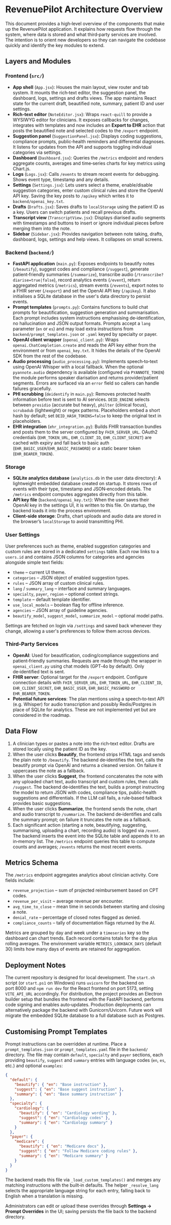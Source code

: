 # RevenuePilot Architecture Overview

This document provides a high‑level overview of the components that make up the RevenuePilot application.  It explains how requests flow through the system, where data is stored and what third‑party services are involved.  The intention is to orient new developers so they can navigate the codebase quickly and identify the key modules to extend.

## Layers and Modules

### Frontend (`src/`)

- **App shell** (`App.jsx`): Houses the main layout, view router and tab system.  It mounts the rich‑text editor, the suggestion panel, the dashboard, logs, settings and drafts views.  The app maintains React state for the current draft, beautified note, summary, patient ID and user settings.
- **Rich‑text editor** (`NoteEditor.jsx`): Wraps `react‑quill` to provide a WYSIWYG editor for clinicians.  It exposes callbacks for changes, integrates with templates and now includes an **Export to EHR** action that posts the beautified note and selected codes to the `/export` endpoint.
- **Suggestion panel** (`SuggestionPanel.jsx`): Displays coding suggestions, compliance prompts, public‑health reminders and differential diagnoses.  It listens for updates from the API and supports toggling individual categories via settings.
- **Dashboard** (`Dashboard.jsx`): Queries the `/metrics` endpoint and renders aggregate counts, averages and time‑series charts for key metrics using Chart.js.
- **Logs** (`Logs.jsx`): Calls `/events` to stream recent events for debugging.  Shows event type, timestamp and any details.
- **Settings** (`Settings.jsx`): Lets users select a theme, enable/disable suggestion categories, enter custom clinical rules and store the OpenAI API key.  Saving the key posts to `/apikey` which writes it to `backend/openai_key.txt`.
- **Drafts** (`Drafts.jsx`): Saves drafts to `localStorage` using the patient ID as a key.  Users can switch patients and recall previous drafts.
- **Transcript view** (`TranscriptView.jsx`): Displays diarised audio segments with timestamps and buttons to insert or ignore individual pieces before merging them into the note.
- **Sidebar** (`Sidebar.jsx`): Provides navigation between note taking, drafts, dashboard, logs, settings and help views.  It collapses on small screens.

### Backend (`backend/`)

- **FastAPI application** (`main.py`): Exposes endpoints to beautify notes (`/beautify`), suggest codes and compliance (`/suggest`), generate patient‑friendly summaries (`/summarize`), transcribe audio (`/transcribe?diarise=true|false`), record analytics events (`/event`), return aggregated metrics (`/metrics`), stream events (`/events`), export notes to a FHIR server (`/export`) and set the OpenAI API key (`/apikey`).  It also initialises a SQLite database in the user's data directory to persist events.
- **Prompt templates** (`prompts.py`): Contains functions to build chat prompts for beautification, suggestion generation and summarisation.  Each prompt includes system instructions emphasising de‑identification, no hallucination and JSON output formats.  Prompts accept a `lang` parameter (`en` or `es`) and may load extra instructions from `backend/prompt_templates.json` or `.yaml` keyed by specialty or payer.
- **OpenAI client wrapper** (`openai_client.py`): Wraps `openai.ChatCompletion.create` and reads the API key either from the environment or from `openai_key.txt`.  It hides the details of the OpenAI SDK from the rest of the codebase.
- **Audio processing** (`audio_processing.py`): Implements speech‑to‑text using OpenAI Whisper with a local fallback.  When the optional `pyannote.audio` dependency is available (configured via `PYANNOTE_TOKEN`) the module performs speaker diarisation and returns provider/patient segments.  Errors are surfaced via an `error` field so callers can handle failures gracefully.
- **PHI scrubbing** (`deidentify` in `main.py`): Removes protected health information
  before text is sent to AI services.  `DEID_ENGINE` selects between `presidio`
  (accurate but heavy), `philter` (clinical focus), `scrubadub` (lightweight) or
  regex patterns.  Placeholders embed a short hash by default; set
  `DEID_HASH_TOKENS=false` to keep the original text in placeholders.
- **EHR integration** (`ehr_integration.py`): Builds FHIR transaction bundles and posts them to the server configured by `FHIR_SERVER_URL`. OAuth2 credentials (`EHR_TOKEN_URL`, `EHR_CLIENT_ID`, `EHR_CLIENT_SECRET`) are cached with expiry and fall back to basic auth (`EHR_BASIC_USER`/`EHR_BASIC_PASSWORD`) or a static bearer token (`EHR_BEARER_TOKEN`).

### Storage

- **SQLite analytics database** (`analytics.db` in the user data directory): A lightweight embedded database created on startup.  It stores rows of events with their type, timestamp and JSON‑encoded details.  The `/metrics` endpoint computes aggregates directly from this table.
- **API key file** (`backend/openai_key.txt`): When the user saves their OpenAI key in the settings UI, it is written to this file.  On startup, the backend loads it into the process environment.
- **Client‑side storage**: Drafts, chart uploads and audio data are stored in the browser’s `localStorage` to avoid transmitting PHI.

### User Settings

User preferences such as theme, enabled suggestion categories and custom rules are
stored in a dedicated `settings` table. Each row links to a `users.id` and
contains JSON columns for categories and agencies alongside simple text fields:

- `theme` – current UI theme.
- `categories` – JSON object of enabled suggestion types.
- `rules` – JSON array of custom clinical rules.
- `lang` / `summary_lang` – interface and summary languages.
- `specialty`, `payer`, `region` – optional context strings.
- `template` – default template identifier.
- `use_local_models` – boolean flag for offline inference.
- `agencies` – JSON array of guideline agencies.
- `beautify_model`, `suggest_model`, `summarize_model` – optional model paths.

Settings are fetched on login via `/settings` and saved back whenever they change,
allowing a user's preferences to follow them across devices.

### Third‑Party Services

- **OpenAI**: Used for beautification, coding/compliance suggestions and patient‑friendly summaries.  Requests are made through the wrapper in `openai_client.py` using chat models (GPT‑4o by default).  Only de‑identified text is sent.
- **FHIR server**: Optional target for the `/export` endpoint. Configure connection details with `FHIR_SERVER_URL`, `EHR_TOKEN_URL`, `EHR_CLIENT_ID`, `EHR_CLIENT_SECRET`, `EHR_BASIC_USER`, `EHR_BASIC_PASSWORD` or `EHR_BEARER_TOKEN`.
- **Potential future services**: The plan mentions using a speech‑to‑text API (e.g. Whisper) for audio transcription and possibly Redis/Postgres in place of SQLite for analytics.  These are not implemented yet but are considered in the roadmap.

## Data Flow

1. A clinician types or pastes a note into the rich‑text editor.  Drafts are stored locally using the patient ID as the key.
2. When the user clicks **Beautify**, the frontend strips HTML tags and sends the plain note to `/beautify`.  The backend de‑identifies the text, calls the beautify prompt via OpenAI and returns a cleaned version.  On failure it uppercases the note as a fallback.
3. When the user clicks **Suggest**, the frontend concatenates the note with any uploaded chart text, audio transcript and custom rules, then calls `/suggest`.  The backend de‑identifies the text, builds a prompt instructing the model to return JSON with codes, compliance tips, public‑health suggestions and differentials.  If the LLM call fails, a rule‑based fallback provides basic suggestions.
4. When the user clicks **Summarize**, the frontend sends the note, chart and audio transcript to `/summarize`.  The backend de‑identifies and calls the summary prompt; on failure it truncates the note as a fallback.
5. Each significant action (starting a note, beautifying, suggesting, summarising, uploading a chart, recording audio) is logged via `/event`.  The backend inserts the event into the SQLite table and appends it to an in‑memory list.  The `/metrics` endpoint queries this table to compute counts and averages; `/events` returns the most recent events.

## Metrics Schema

The `/metrics` endpoint aggregates analytics about clinician activity.  Core
fields include:

- `revenue_projection` – sum of projected reimbursement based on CPT codes.
- `revenue_per_visit` – average revenue per encounter.
- `avg_time_to_close` – mean time in seconds between starting and closing a
  note.
- `denial_rate` – percentage of closed notes flagged as denied.
- `compliance_counts` – tally of documentation flags returned by the AI.

Metrics are grouped by day and week under a `timeseries` key so the dashboard
can chart trends.  Each record contains totals for the day plus rolling
averages.  The environment variable `METRICS_LOOKBACK_DAYS` (default 30) limits
how many days of events are retained for aggregation.

## Deployment Notes

The current repository is designed for local development.  The `start.sh` script (or `start.ps1` on Windows) runs `uvicorn` for the backend on port 8000 and `npm run dev` for the React frontend on port 5173, setting `VITE_API_URL` accordingly.  For distribution, the project provides an Electron builder setup that bundles the frontend with the FastAPI backend, performs code signing and enables auto‑updates.  Production deployments can alternatively package the backend with Gunicorn/Uvicorn.  Future work will migrate the embedded SQLite database to a full database such as Postgres.

## Customising Prompt Templates

Prompt instructions can be overridden at runtime. Place a `prompt_templates.json`
or `prompt_templates.yaml` file in the `backend/` directory. The file may
contain `default`, `specialty` and `payer` sections, each providing
`beautify`, `suggest` and `summary` entries with language codes (`en`, `es`,
etc.) and optional `examples`:

```json
{
  "default": {
    "beautify": { "en": "Base instruction" },
    "suggest": { "en": "Base suggest instruction" },
    "summary": { "en": "Base summary instruction" }
  },
  "specialty": {
    "cardiology": {
      "beautify": { "en": "Cardiology wording" },
      "suggest": { "en": "Cardiology codes" },
      "summary": { "en": "Cardiology summary" }
    }
  },
  "payer": {
    "medicare": {
      "beautify": { "en": "Medicare docs" },
      "suggest": { "en": "Follow Medicare coding rules" },
      "summary": { "en": "Medicare summary" }
    }
  }
}
```

The backend reads this file via `_load_custom_templates()` and merges any
matching instructions with the built‑in defaults. The helper `_resolve_lang`
selects the appropriate language string for each entry, falling back to
English when a translation is missing.

Administrators can edit or upload these overrides through **Settings → Prompt
Overrides** in the UI; saving persists the file back to the backend
directory.

